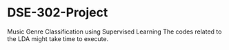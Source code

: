 # DSE-302-Project
Music Genre Classification using Supervised Learning
The codes related to the LDA might take time to execute.
